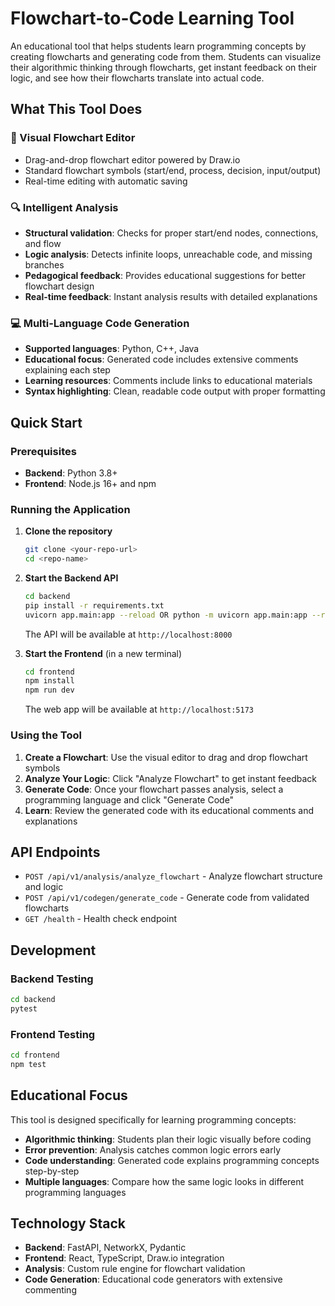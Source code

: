 # Flowchart-to-Code Learning Tool

An educational tool that helps students learn programming concepts by creating flowcharts and generating code from them. Students can visualize their algorithmic thinking through flowcharts, get instant feedback on their logic, and see how their flowcharts translate into actual code.

## What This Tool Does

### 🎨 Visual Flowchart Editor
- Drag-and-drop flowchart editor powered by Draw.io
- Standard flowchart symbols (start/end, process, decision, input/output)
- Real-time editing with automatic saving

### 🔍 Intelligent Analysis
- **Structural validation**: Checks for proper start/end nodes, connections, and flow
- **Logic analysis**: Detects infinite loops, unreachable code, and missing branches
- **Pedagogical feedback**: Provides educational suggestions for better flowchart design
- **Real-time feedback**: Instant analysis results with detailed explanations

### 💻 Multi-Language Code Generation
- **Supported languages**: Python, C++, Java  
- **Educational focus**: Generated code includes extensive comments explaining each step
- **Learning resources**: Comments include links to educational materials
- **Syntax highlighting**: Clean, readable code output with proper formatting

## Quick Start

### Prerequisites
- **Backend**: Python 3.8+
- **Frontend**: Node.js 16+ and npm

### Running the Application

1. **Clone the repository**
   ```bash
   git clone <your-repo-url>
   cd <repo-name>
   ```

2. **Start the Backend API**
   ```bash
   cd backend
   pip install -r requirements.txt
   uvicorn app.main:app --reload OR python -m uvicorn app.main:app --reload
   ```
   The API will be available at `http://localhost:8000`

3. **Start the Frontend** (in a new terminal)
   ```bash
   cd frontend
   npm install
   npm run dev
   ```
   The web app will be available at `http://localhost:5173`

### Using the Tool

1. **Create a Flowchart**: Use the visual editor to drag and drop flowchart symbols
2. **Analyze Your Logic**: Click "Analyze Flowchart" to get instant feedback
3. **Generate Code**: Once your flowchart passes analysis, select a programming language and click "Generate Code"
4. **Learn**: Review the generated code with its educational comments and explanations

## API Endpoints

- `POST /api/v1/analysis/analyze_flowchart` - Analyze flowchart structure and logic
- `POST /api/v1/codegen/generate_code` - Generate code from validated flowcharts
- `GET /health` - Health check endpoint

## Development

### Backend Testing
```bash
cd backend
pytest
```

### Frontend Testing  
```bash
cd frontend
npm test
```

## Educational Focus

This tool is designed specifically for learning programming concepts:
- **Algorithmic thinking**: Students plan their logic visually before coding
- **Error prevention**: Analysis catches common logic errors early
- **Code understanding**: Generated code explains programming concepts step-by-step
- **Multiple languages**: Compare how the same logic looks in different programming languages

## Technology Stack

- **Backend**: FastAPI, NetworkX, Pydantic
- **Frontend**: React, TypeScript, Draw.io integration
- **Analysis**: Custom rule engine for flowchart validation
- **Code Generation**: Educational code generators with extensive commenting 